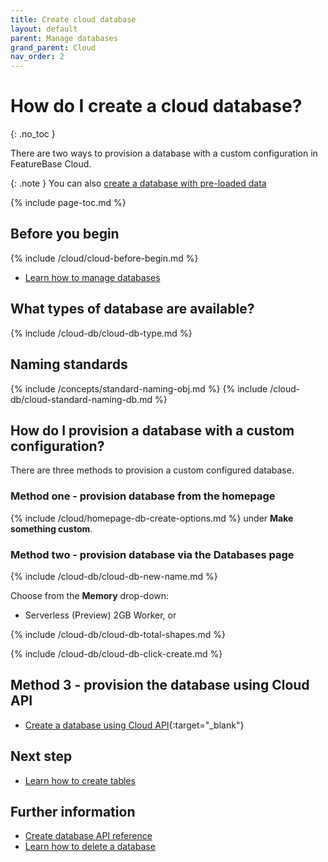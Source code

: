 ```yaml
---
title: Create cloud database
layout: default
parent: Manage databases
grand_parent: Cloud
nav_order: 2
---
```


# How do I create a cloud database?
{: .no_toc }

There are two ways to provision a database with a custom configuration in FeatureBase Cloud.

{: .note }
You can also [create a database with pre-loaded data](/docs/cloud/cloud-databases/cloud-db-create-sample)

{% include page-toc.md %}

## Before you begin

{% include /cloud/cloud-before-begin.md %}
* [Learn how to manage databases](/docs/cloud/cloud-databases/cloud-db-manage)

## What types of database are available?

{% include /cloud-db/cloud-db-type.md %}

## Naming standards

{% include /concepts/standard-naming-obj.md %}
{% include /cloud-db/cloud-standard-naming-db.md %}

## How do I provision a database with a custom configuration?

There are three methods to provision a custom configured database.

### Method one - provision database from the homepage

{% include /cloud/homepage-db-create-options.md %} under **Make something custom**.

### Method two - provision database via the Databases page

{% include /cloud-db/cloud-db-new-name.md %}

Choose from the **Memory** drop-down:

* Serverless (Preview) 2GB Worker, or

{% include /cloud-db/cloud-db-total-shapes.md %}

{% include /cloud-db/cloud-db-click-create.md %}

## Method 3 - provision the database using Cloud API

* [Create a database using Cloud API](https://api-docs-featurebase-cloud.redoc.ly/latest#operation/createDatabase){:target="_blank"}

## Next step

* [Learn how to create tables](/docs/cloud/cloud-tables/cloud-table-create)

## Further information

* [Create database API reference](https://api-docs-featurebase-cloud.redoc.ly/latest#operation/createDatabase)
* [Learn how to delete a database](/docs/cloud/cloud-databases/cloud-db-delete)
